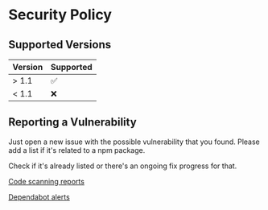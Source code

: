 # Security Policy

## Supported Versions

| Version | Supported          |
| ------- | ------------------ |
| > 1.1   | :white_check_mark: |
| < 1.1   | :x:                |

## Reporting a Vulnerability

Just open a new issue with the possible vulnerability that you found. Please add a list if it's related to a npm package.

Check if it's already listed or there's an ongoing fix progress for that.

[Code scanning reports](https://github.com/btargac/excel-parser-processor/security/code-scanning)

[Dependabot alerts](https://github.com/btargac/excel-parser-processor/security/dependabot)
